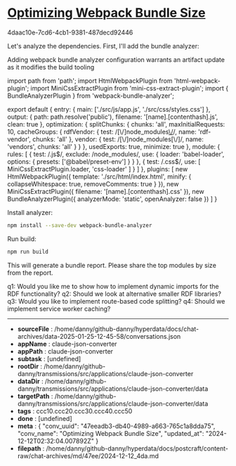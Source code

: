 # [Optimizing Webpack Bundle Size](https://claude.ai/chat/47eeadb3-db40-4989-a663-765c1a8dda75)

4daac10e-7cd6-4cb1-9381-487decd92446

 Let's analyze the dependencies. First, I'll add the bundle analyzer:

<antThinking>Adding webpack bundle analyzer configuration warrants an artifact update as it modifies the build tooling</antThinking>

<antArtifact identifier="webpack-config" type="application/vnd.ant.code" language="javascript" title="Updated webpack.config.js with analyzer">
import path from 'path';
import HtmlWebpackPlugin from 'html-webpack-plugin';
import MiniCssExtractPlugin from 'mini-css-extract-plugin';
import { BundleAnalyzerPlugin } from 'webpack-bundle-analyzer';

export default {
    entry: {
        main: ['./src/js/app.js', './src/css/styles.css']
    },
    output: {
        path: path.resolve('public'),
        filename: '[name].[contenthash].js',
        clean: true
    },
    optimization: {
        splitChunks: {
            chunks: 'all',
            maxInitialRequests: 10,
            cacheGroups: {
                rdfVendor: {
                    test: /[\\/]node_modules[\\/](@rdfjs|rdf-ext)/,
                    name: 'rdf-vendor',
                    chunks: 'all'
                },
                vendor: {
                    test: /[\\/]node_modules[\\/]/,
                    name: 'vendors',
                    chunks: 'all'
                }
            }
        },
        usedExports: true,
        minimize: true
    },
    module: {
        rules: [
            {
                test: /\.js$/,
                exclude: /node_modules/,
                use: {
                    loader: 'babel-loader',
                    options: {
                        presets: ['@babel/preset-env']
                    }
                }
            },
            {
                test: /\.css$/,
                use: [
                    MiniCssExtractPlugin.loader,
                    'css-loader'
                ]
            }
        ]
    },
    plugins: [
        new HtmlWebpackPlugin({
            template: './src/html/index.html',
            minify: {
                collapseWhitespace: true,
                removeComments: true
            }
        }),
        new MiniCssExtractPlugin({
            filename: '[name].[contenthash].css'
        }),
        new BundleAnalyzerPlugin({
            analyzerMode: 'static',
            openAnalyzer: false
        })
    ]
}
</antArtifact>

Install analyzer:
```bash
npm install --save-dev webpack-bundle-analyzer
```

Run build:
```bash
npm run build
```

This will generate a bundle report. Please share the top modules by size from the report.

q1: Would you like me to show how to implement dynamic imports for the RDF functionality?
q2: Should we look at alternative smaller RDF libraries?
q3: Would you like to implement route-based code splitting?
q4: Should we implement service worker caching?

---

* **sourceFile** : /home/danny/github-danny/hyperdata/docs/chat-archives/data-2025-01-25-12-45-58/conversations.json
* **appName** : claude-json-converter
* **appPath** : claude-json-converter
* **subtask** : [undefined]
* **rootDir** : /home/danny/github-danny/transmissions/src/applications/claude-json-converter
* **dataDir** : /home/danny/github-danny/transmissions/src/applications/claude-json-converter/data
* **targetPath** : /home/danny/github-danny/transmissions/src/applications/claude-json-converter/data
* **tags** : ccc10.ccc20.ccc30.ccc40.ccc50
* **done** : [undefined]
* **meta** : {
  "conv_uuid": "47eeadb3-db40-4989-a663-765c1a8dda75",
  "conv_name": "Optimizing Webpack Bundle Size",
  "updated_at": "2024-12-12T02:32:04.007892Z"
}
* **filepath** : /home/danny/github-danny/hyperdata/docs/postcraft/content-raw/chat-archives/md/47ee/2024-12-12_4da.md